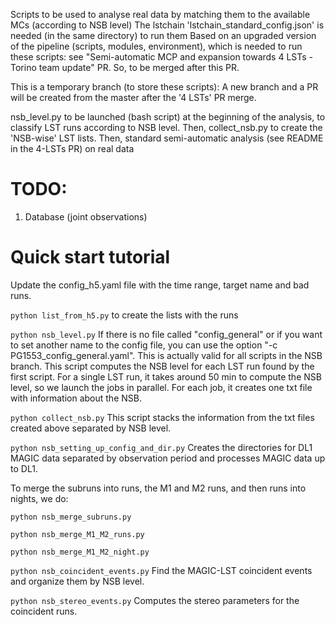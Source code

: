 Scripts to be used to analyse real data by matching them to the available MCs (according to NSB level)
The lstchain 'lstchain_standard_config.json' is needed (in the same directory) to run them
Based on an upgraded version of the pipeline (scripts, modules, environment), which is needed to run these scripts: see "Semi-automatic MCP and expansion towards 4 LSTs - Torino team update" PR. So, to be merged after this PR.

This is a temporary branch (to store these scripts): A new branch and a PR will be created from the master after the '4 LSTs' PR merge.

nsb_level.py to be launched (bash script) at the beginning of the analysis, to classify LST runs according to NSB level. Then, collect_nsb.py to create the 'NSB-wise' LST lists. Then, standard semi-automatic analysis (see README in the 4-LSTs PR) on real data 


# TODO: 

1. Database (joint observations)

# Quick start tutorial

Update the config_h5.yaml file with the time range, target name and bad runs.

```python list_from_h5.py``` to create the lists with the runs

```python nsb_level.py``` If there is no file called "config_general" or if you want to set another name to the config file, you can use the option "-c PG1553_config_general.yaml". This is actually valid for all scripts in the NSB branch. This script computes the NSB level for each LST run found by the first script. For a single LST run, it takes around 50 min to compute the NSB level, so we launch the jobs in parallel. For each job, it creates one txt file with information about the NSB. 

```python collect_nsb.py``` This script stacks the information from the txt files created above separated by NSB level.

```python nsb_setting_up_config_and_dir.py``` Creates the directories for DL1 MAGIC data separated by observation period and processes MAGIC data up to DL1.

To merge the subruns into runs, the M1 and M2 runs, and then runs into nights, we do:

```python nsb_merge_subruns.py```

```python nsb_merge_M1_M2_runs.py```

```python nsb_merge_M1_M2_night.py```


```python nsb_coincident_events.py``` Find the MAGIC-LST coincident events and organize them by NSB level.

```python nsb_stereo_events.py``` Computes the stereo parameters for the coincident runs.






